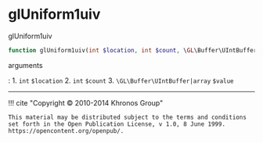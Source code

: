 # glUniform1uiv
glUniform1uiv

```php
function glUniform1uiv(int $location, int $count, \GL\Buffer\UIntBuffer|array $value) : void
```



arguments

:    1. `int` `$location` 
    2. `int` `$count` 
    3. `\GL\Buffer\UIntBuffer|array` `$value` 



---
     

!!! cite "Copyright © 2010-2014 Khronos Group"

    This material may be distributed subject to the terms and conditions set forth in the Open Publication License, v 1.0, 8 June 1999. https://opencontent.org/openpub/.